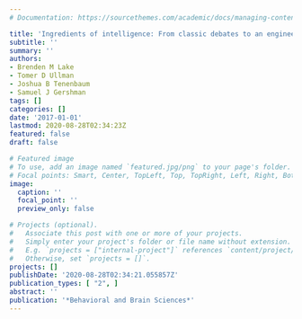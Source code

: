 ```yaml
---
# Documentation: https://sourcethemes.com/academic/docs/managing-content/

title: 'Ingredients of intelligence: From classic debates to an engineering roadmap'
subtitle: ''
summary: ''
authors:
- Brenden M Lake
- Tomer D Ullman
- Joshua B Tenenbaum
- Samuel J Gershman
tags: []
categories: []
date: '2017-01-01'
lastmod: 2020-08-28T02:34:23Z
featured: false
draft: false

# Featured image
# To use, add an image named `featured.jpg/png` to your page's folder.
# Focal points: Smart, Center, TopLeft, Top, TopRight, Left, Right, BottomLeft, Bottom, BottomRight.
image:
  caption: ''
  focal_point: ''
  preview_only: false

# Projects (optional).
#   Associate this post with one or more of your projects.
#   Simply enter your project's folder or file name without extension.
#   E.g. `projects = ["internal-project"]` references `content/project/deep-learning/index.md`.
#   Otherwise, set `projects = []`.
projects: []
publishDate: '2020-08-28T02:34:21.055857Z'
publication_types: [ "2", ]
abstract: ''
publication: '*Behavioral and Brain Sciences*'
---
```


